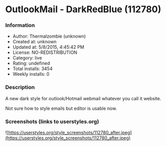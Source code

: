 # OutlookMail - DarkRedBlue (112780)

### Information
- Author: Thermalzombie (unknown)
- Created at: unknown
- Updated at: 5/8/2015, 4:45:42 PM
- License: NO-REDISTRIBUTION
- Category: live
- Rating: undefined
- Total installs: 3454
- Weekly installs: 0


### Description
A new dark style for outlook/Hotmail webmail whatever you call it website.

Not sure how to style emails but editor is usable now.


### Screenshots (links to userstyles.org)
![https://userstyles.org/style_screenshots/112780_after.jpeg](https://userstyles.org/style_screenshots/112780_after.jpeg)


